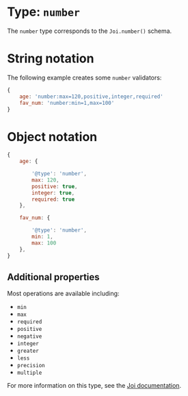 # Type: `number`

The `number` type corresponds to the `Joi.number()` schema.

# String notation
The following example creates some `number` validators:

```js
{
    age: 'number:max=120,positive,integer,required'
    fav_num: 'number:min=1,max=100'
}
```

# Object notation

```js
{
    age: {

        '@type': 'number',
        max: 120,
        positive: true,
        integer: true,
        required: true
    },

    fav_num: {

        '@type': 'number',
        min: 1,
        max: 100
    },
}
```

## Additional properties

Most operations are available including:
- `min`
- `max`
- `required`
- `positive`
- `negative`
- `integer`
- `greater`
- `less`
- `precision`
- `multiple`


For more information on this type, see the [Joi documentation](https://github.com/hapijs/joi/blob/v8/API.md).
